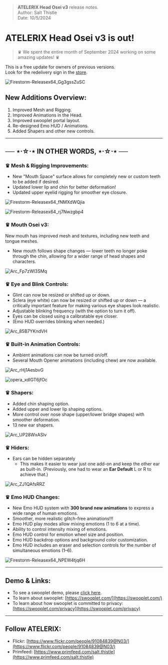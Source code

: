 > **ATELERIX Head Osei v3** release notes.\
> Author: Salt Thistle\
> Date: 10/5/2024

# **ATELERIX Head Osei v3** is out!

> ♛ We spent the entire month of September 2024 working on some amazing updates! ♛


This is a free update for owners of previous versions.\
Look for the redelivery sign in the [store](https://maps.secondlife.com/secondlife/Ethos/187/116/501).

![Firestorm-Releasex64_Gg3gssZuSC](https://github.com/user-attachments/assets/912ec56b-b064-475d-8de7-b0353380caaa)


## New Additions Overview:

1. Improved Mesh and Rigging.
2. Improved Animations in the Head.
3. Improved swooplet portal layout.
4. Re-designed Emo HUD / Animations.
5. Added Shapers and other new controls.

---

## ── ⋆⋅☆⋅⋆ IN OTHER WORDS, ⋆⋅☆⋅⋆ ──

### ♛ Mesh & Rigging Improvements:

- New "Mouth Space" surface allows for completely new or custom teeth to be added if desired.
- Updated lower lip and chin for better deformation!
- Updated upper eyelid rigging for smoother eye closure.

![Firestorm-Releasex64_fNMXdWQjia](https://github.com/user-attachments/assets/9987c6af-a277-48b7-bdad-03f00ad97e4e)

![Firestorm-Releasex64_rj7Nwzgbp4](https://github.com/user-attachments/assets/bc3819f2-7a8d-43d6-b136-876c2be5a486)

### ♛ Mouth Osei v3:

New mouth has improved mesh and textures, including new teeth and tongue meshes.

- New mouth follows shape changes — lower teeth no longer poke through the chin, allowing for a wider range of head shapes and characters.

![Arc_Fp7zWl3SMq](https://github.com/user-attachments/assets/d2346a76-6931-498a-8453-176d443b6302)

### ♛ Eye and Blink Controls:

- Glint can now be resized or shifted up or down.
- Sclera (eye white) can now be resized or shifted up or down — a critically important feature for making various eye shapes look realistic.
- Adjustable blinking frequency (with the option to turn it off).
- Eyes can be closed using a calibratable eye closer.
- (Emo HUD overrides blinking when needed.)

![Arc_85B7YKndVH](https://github.com/user-attachments/assets/78bd7c41-69d5-4486-be22-3b3e5e481617)

### ♛ Built-in Animation Controls:

- Ambient animations can now be turned on/off.
- Several Mouth Opener animations (including chew) are now available.

![Arc_rHj1AesbvG](https://github.com/user-attachments/assets/fb94aad2-1956-4de3-8c4a-e49b4d44b9ff)

![opera_xdIGT6jfOc](https://github.com/user-attachments/assets/9924f4b0-af2a-4412-9ffa-29eb55b67ff9)

### ♛ Shapers:

- Added chin shaping option.
- Added upper and lower lip shaping options.
- More control over nose shape (upper/lower bridge shapes) with smoother deformation.
- 13 new ear shapers.

![Arc_UP28WxASlv](https://github.com/user-attachments/assets/d6b53cd5-f667-499a-88bf-68d5002fa397)

### ♛ Hiders:

- Ears can be hidden separately
  - This makes it easier to wear just one add-on and keep the other ear as built-in. (Previously, one had to wear an **Ear Default** L or R to achieve that.)

![Arc_ZJ1QAfsRRZ](https://github.com/user-attachments/assets/6ee40a49-178d-45ff-842e-178384d9b66d)


### ♛ Emo HUD Changes:

- New Emo HUD system with **300 brand new animations** to express a wide range of human emotions.
- Smoother, more realistic glitch-free animations!!!
- Emo HUD play modes allow mixing emotions (1 to 6 at a time).
- Ability to control intensity mixing of emotions.
- Emo HUD control for emotion wheel size and position.
- Emo HUD backdrop options and background color customization.
- Emo HUD includes an eraser and selection controls for the number of simultaneous emotions (1–6).

![Firestorm-Releasex64_NPEW4tjq6H](https://github.com/user-attachments/assets/e61ae2d4-6524-4483-988b-7ebddac5a7bd)

---

## Demo & Links:

- To see a swooplet demo, please [click here](https://swooplet.com/a/demo).
- To learn about swooplet: [https://swooplet.com/](https://swooplet.com/)
- To learn about how swooplet is committed to privacy: [https://swooplet.com/privacy](https://swooplet.com/privacy)

---

## Follow ATELERIX:

- Flickr: [https://www.flickr.com/people/91084839@N03/](https://www.flickr.com/people/91084839@N03/)
- Primfeed: [https://www.primfeed.com/salt.thistle](https://www.primfeed.com/salt.thistle)
